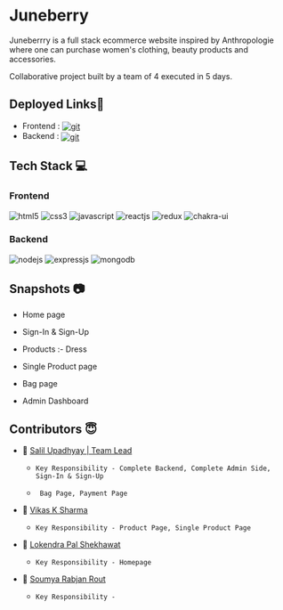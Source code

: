 # Juneberry

Juneberrry is a full stack ecommerce website inspired by Anthropologie where one can purchase women's clothing, beauty products
and accessories.

Collaborative project built by a team of 4 executed in 5 days.

## Deployed Links🔗

- Frontend : <a href="https://juneberry.netlify.app/" target="_blank"> <img src="https://img.shields.io/badge/netlify-%23000000.svg?style=for-the-badge&logo=netlify&logoColor=#00C7B7" align="center" alt="git"/> </a>
- Backend : <a href="https://juneberry-backend.onrender.com/" target="_blank"> <img src="https://img.shields.io/badge/netlify-%23000000.svg?style=for-the-badge&logo=netlify&logoColor=#00C7B7" align="center" alt="git"/> </a>

## Tech Stack 💻
<div align="left"><h3 align="left">Frontend</h3>
<img src="https://img.shields.io/badge/html5-%23E34F26.svg?style=for-the-badge&logo=html5&logoColor=white" align="center" alt="html5">
<img src = "https://img.shields.io/badge/css3-%231572B6.svg?style=for-the-badge&logo=css3&logoColor=white" align="center" alt="css3">
<img src ="https://img.shields.io/badge/javascript-%23323330.svg?style=for-the-badge&logo=javascript&logoColor=%23F7DF1E" align="center" alt="javascript">
<img src="https://img.shields.io/badge/React-20232A?style=for-the-badge&logo=react&logoColor=61DAFB"  align="center" alt="reactjs" />
<img src="https://img.shields.io/badge/Redux-593D88?style=for-the-badge&logo=redux&logoColor=white"  align="center" alt="redux" />
<img src = "https://img.shields.io/badge/chakra ui-%234ED1C5.svg?style=for-the-badge&logo=chakraui&logoColor=white" align="center" alt="chakra-ui"/>
</div>
<div align="left"><h3 align="left">Backend</h3> 
<img src="https://img.shields.io/badge/Node.js-339933?style=for-the-badge&logo=nodedotjs&logoColor=white" align="center" alt="nodejs" />
<img src="https://img.shields.io/badge/Express.js-000000?style=for-the-badge&logo=express&logoColor=white" align="center" alt="expressjs"/>
<img src="https://img.shields.io/badge/MongoDB-4EA94B?style=for-the-badge&logo=mongodb&logoColor=white" align="center" alt="mongodb"/>
</div>

## Snapshots :camera:
* Home page


* Sign-In & Sign-Up 
 

* Products :- Dress


* Single Product page


* Bag page


* Admin Dashboard


## Contributors  😇


- 👤 [Salil Upadhyay | Team Lead](https://github.com/salil-01)

  -     Key Responsibility - Complete Backend, Complete Admin Side, Sign-In & Sign-Up
  -      Bag Page, Payment Page

- 👤 [Vikas K Sharma]()

  -     Key Responsibility - Product Page, Single Product Page

- 👤 [Lokendra Pal Shekhawat]()

  -     Key Responsibility - Homepage 

- 👤 [Soumya Rabjan Rout]()
  -     Key Responsibility - 
